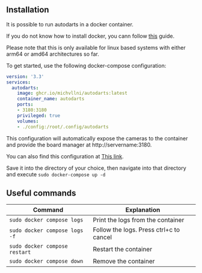 ## Installation
It is possible to run autodarts in a docker container.

If you do not know how to install docker, you cann follow [this](https://docs.docker.com/engine/install/) guide.

Please note that this is only available for linux based systems with either arm64 or amd64 architectures so far.

To get started, use the following docker-compose configuration:
```yml
version: '3.3'
services:
  autodarts:
    image: ghcr.io/michvllni/autodarts:latest
    container_name: autodarts
    ports:
    - 3180:3180
    privileged: true
    volumes:
    - ./config:/root/.config/autodarts
```

This configuration will automatically expose the cameras to the container and provide the board manager at http://servername:3180.

You can also find this configuration at [This link](https://raw.githubusercontent.com/michvllni/autodarts-releases/main/docker-compose.yml).

Save it into the directory of your choice, then navigate into that directory and execute `sudo docker-compose up -d`

## Useful commands
| Command | Explanation |
| --------| ----------- |
| `sudo docker compose logs` | Print the logs from the container |
| `sudo docker compose logs -f` | Follow the logs. Press ctrl+c to cancel |
| `sudo docker compose restart` | Restart the container |
| `sudo docker compose down` | Remove the container |

